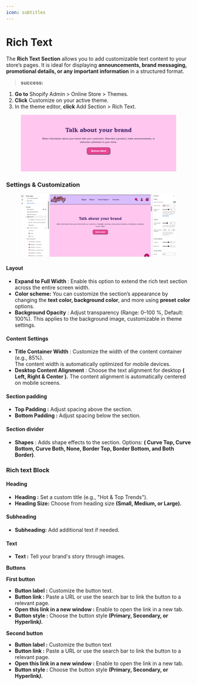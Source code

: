 ```yaml
---
icon: subtitles
---
```


# Rich Text

The **Rich Text Section** allows you to add customizable text content to your store’s pages. It is ideal for displaying **announcements, brand messaging, promotional details, or any important information** in a structured format.

> **success:** 
1. **Go to** Shopify Admin > Online Store > Themes.
2. **Click** Customize on your active theme.
3. In the theme editor, **click** Add Section > Rich Text.


<figure><img src="../.gitbook/assets/rich.png" alt=""><figcaption></figcaption></figure>

### **Settings & Customization**

<figure><img src="../.gitbook/assets/richhh.png" alt=""><figcaption></figcaption></figure>

#### **Layout**

* **Expand to Full Width** : Enable this option to extend the rich text section across the entire screen width.
* **Color scheme:** You can customize the section’s appearance by changing the **text color, background color**, and more using **preset color** options.
* **Background Opacity** : Adjust transparency (Range: 0–100 %, Default: 100%). This applies to the background image, customizable in theme settings.

#### **Content Settings**

* **Title Container Width** :  Customize the width of the content container (e.g., 85%).\
  The content width is automatically optimized for mobile devices.
* **Desktop Content Alignment** : Choose the text alignment for desktop **( Left, Right & Center ).** The content alignment is automatically centered on mobile screens.

#### Section padding

* **Top Padding :** Adjust spacing above the section.
* **Bottom Padding :** Adjust spacing below the section.

#### Section divider

* **Shapes** : Adds shape effects to the section. Options: **( Curve Top, Curve Bottom, Curve Both, None, Border Top, Border Bottom, and Both Border)**.

### Rich text Block

#### **Heading**&#x20;

* **Heading :** Set a custom title (e.g., "Hot & Top Trends").
* **Heading Size:** Choose from heading size **(Small, Medium, or Large).**

#### **Subheading**

* **Subheading:** Add additional text if needed.

#### **Text**

* **Text :** Tell your brand's story through images.

**Buttons**

**First button**

* **Button label :** Customize the button text.
* **Button link :** Paste a URL or use the search bar to link the button to a relevant page.
* **Open this link in a new window :** Enable to open the link in a new tab.
* **Button style :** Choose the button style **(Primary, Secondary, or Hyperlink**_**).**_

**Second button**

* **Button label :** Customize the button text
* **Button link :** Paste a URL or use the search bar to link the button to a relevant page.
* **Open this link in a new window :** Enable to open the link in a new tab.
* **Button style :** Choose the button style **(Primary, Secondary, or Hyperlink**_**).**_

